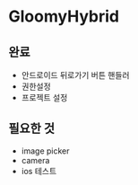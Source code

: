 # GloomyHybrid

## 완료
- 안드로이드 뒤로가기 버튼 핸들러
- 권한설정
- 프로젝트 설정

## 필요한 것
- image picker
- camera
- ios 테스트
